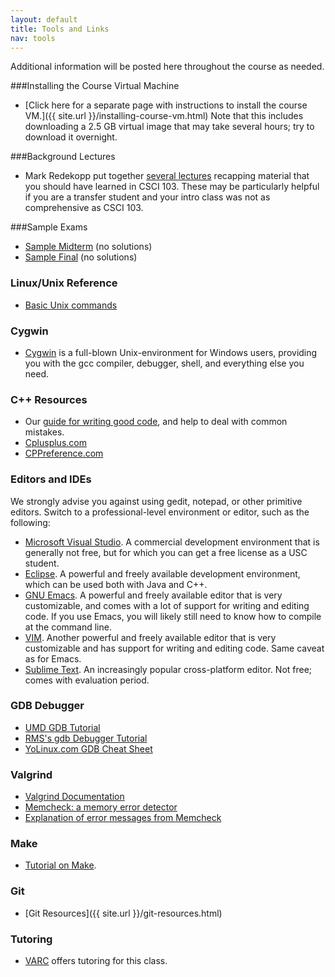 ```yaml
---
layout: default
title: Tools and Links
nav: tools
---
```


Additional information will be posted here throughout the course as needed.

###Installing the Course Virtual Machine

 - [Click here for a separate page with instructions to install the course VM.]({{ site.url }}/installing-course-vm.html) Note that this includes downloading a 2.5 GB virtual image that may take several hours; try to download it overnight.

###Background Lectures

 - Mark Redekopp put together [several lectures](http://ee.usc.edu/~redekopp/csmodules.html) recapping material that you should have learned in CSCI 103. These may be particularly helpful if you are a transfer student and your intro class was not as comprehensive as CSCI 103.

###Sample Exams

 - [Sample Midterm](http://bits.usc.edu/files/cs104/midterm.pdf) (no solutions)
 - [Sample Final](http://bits.usc.edu/files/cs104/final.pdf) (no solutions)

<h3 id="toc_4">Linux/Unix Reference</h3>
<ul>
	<li><a href="http://www.nbcs.rutgers.edu/%7Eedseries/UNIXcmds.html">Basic Unix commands</a></li>
</ul>
<h3 id="toc_5">Cygwin</h3>
<ul>
	<li><a href="http://www.cygwin.com/">Cygwin</a> is a full-blown Unix-environment for Windows users, providing you with the gcc compiler, debugger, shell, and everything else you need.</li>
</ul>
<h3 id="toc_6">C++ Resources</h3>
<ul>
	<li>Our <a href="http://www-scf.usc.edu/%7Ecsci104/docs/coding-guide.pdf">guide for writing good code</a>, and help to deal with common mistakes.</li>
	<li><a href="http://www.cplusplus.com/reference/">Cplusplus.com</a></li>
	<li><a href="http://www.cppreference.com/wiki/">CPPreference.com</a></li>
</ul>
<h3 id="toc_7">Editors and IDEs</h3>
We strongly advise you against using gedit, notepad, or other primitive editors. Switch to a professional-level environment or editor, such as the following:
<ul>
	<li><a href="http://www.microsoft.com/visualstudio/eng/2013-preview">Microsoft Visual Studio</a>. A commercial development environment that is generally not free, but for which you can get a free license as a USC student.</li>
	<li><a href="http://www.eclipse.org/">Eclipse</a>. A powerful and freely available development environment, which can be used both with Java and C++.</li>
	<li><a href="http://www.gnu.org/software/emacs/">GNU Emacs</a>. A powerful and freely available editor that is very customizable, and comes with a lot of support for writing and editing code. If you use Emacs, you will likely still need to know how to compile at the command line.</li>
	<li><a href="http://www.vim.org/">VIM</a>. Another powerful and freely available editor that is very customizable and has support for writing and editing code. Same caveat as for Emacs.</li>
	<li><a href="http://www.sublimetext.com/2">Sublime Text</a>. An increasingly popular cross-platform editor. Not free; comes with evaluation period.</li>
</ul>
<h3 id="toc_8">GDB Debugger</h3>
<ul>
	<li><a href="http://www.cs.umd.edu/%7Esrhuang/teaching/cmsc212/gdb-tutorial-handout.pdf">UMD GDB Tutorial</a></li>
	<li><a href="http://www.unknownroad.com/rtfm/gdbtut/gdbtoc.html">RMS's gdb Debugger Tutorial</a></li>
	<li><a href="http://www.yolinux.com/TUTORIALS/GDB-Commands.html">YoLinux.com GDB Cheat Sheet</a></li>
</ul>
<h3 id="toc_9">Valgrind</h3>
<ul>
	<li><a href="http://valgrind.org/docs/">Valgrind Documentation</a></li>
	<li><a href="http://valgrind.org/docs/manual/mc-manual.html">Memcheck: a memory error detector</a></li>
	<li><a href="http://cs.ecs.baylor.edu/%7Edonahoo/tools/valgrind/messages.html">Explanation of error messages from Memcheck</a></li>
</ul>
<h3 id="toc_10">Make</h3>
<ul>
	<li><a href="http://mrbook.org/tutorials/make/">Tutorial on Make</a>.</li>
</ul>

### Git

 - [Git Resources]({{ site.url }}/git-resources.html)

<h3 id="toc_12">Tutoring</h3>
<ul>
	<li><a href="http://viterbi.usc.edu/varc/">VARC</a> offers tutoring for this class.</li>
</ul>